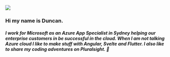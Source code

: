 ![](https://pbs.twimg.com/profile_banners/110376362/1603413588/600x200)
### Hi my name is Duncan. 
##### I work for Microsoft as an Azure App Specialist in Sydney helping our enterprise customers in be successful in the cloud. When I am not talking Azure cloud I like to make stuff with Angular, Svelte and Flutter. I also like to share my coding adventures on Pluralsight. 👋

